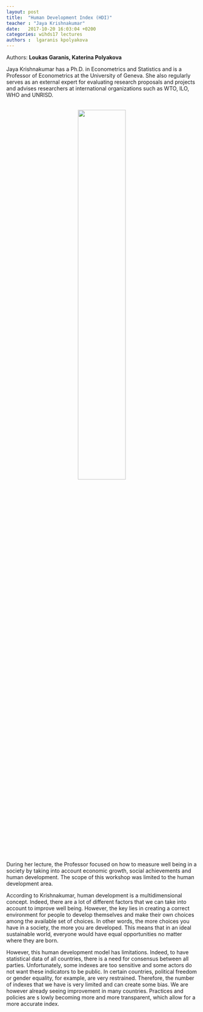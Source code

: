 ```yaml
---
layout: post
title:  "Human Development Index (HDI)"
teacher : "Jaya Krishnakumar"
date:   2017-10-20 16:03:04 +0200
categories: wihds17 lectures
authors :  lgaranis kpolyakova
---
```


Authors: **Loukas Garanis, Katerina Polyakova**



Jaya Krishnakumar has a Ph.D. in Econometrics and Statistics and is a Professor of Econometrics at the University of Geneva.
She also regularly serves as an external expert for evaluating research proposals and projects and advises researchers at international
organizations such as WTO, ILO, WHO and UNRISD.

<br>
<center><img src="/images/jaya-krishnakumar.jpg" alt=""  width="50%"></center>
<br>

During her lecture, the Professor focused on how to measure well being in a society by taking into account economic growth,
social achievements and human development. The scope of this workshop was limited to the human development area.

According to Krishnakumar, human development is a multidimensional concept. Indeed, there are a lot of different factors that we can 
take into account to improve well being. However, the key lies in creating a correct environment for people to develop themselves and
make their own choices among the available set of choices. In other words, the more choices you have in a society, the more you are
developed. This means that in an ideal sustainable world, everyone would have equal opportunities no matter where they are born.  

However, this human development model has limitations. Indeed, to have statistical data of all countries, there is a need for
consensus between all parties. Unfortunately, some indexes are too sensitive and some actors do not want these indicators to be public.
In certain countries, political freedom or gender equality, for example, are very restrained. Therefore, the number of indexes that we
have is very limited and can create some bias. We are however already seeing improvement in many countries. Practices and policies are s
lowly becoming more and more transparent, which allow for a more accurate index.
